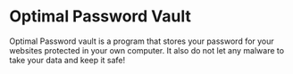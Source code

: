 # Optimal Password Vault
Optimal Password vault is a program that stores your password for your websites protected in your own computer. It also do not let any malware to take your data and keep it safe!
